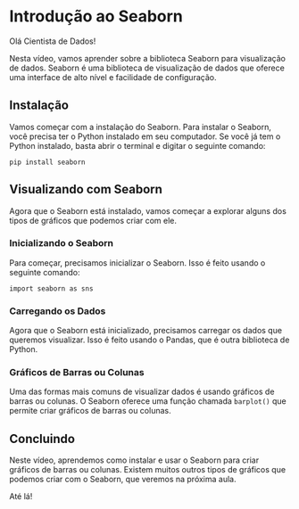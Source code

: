 
# Introdução ao Seaborn

Olá Cientista de Dados!

Nesta vídeo, vamos aprender sobre a biblioteca Seaborn para visualização de dados. Seaborn é uma biblioteca de visualização de dados que oferece uma interface de alto nível e facilidade de configuração.

## Instalação

Vamos começar com a instalação do Seaborn. Para instalar o Seaborn, você precisa ter o Python instalado em seu computador. Se você já tem o Python instalado, basta abrir o terminal e digitar o seguinte comando:

```
pip install seaborn
```

## Visualizando com Seaborn

Agora que o Seaborn está instalado, vamos começar a explorar alguns dos tipos de gráficos que podemos criar com ele.

### Inicializando o Seaborn

Para começar, precisamos inicializar o Seaborn. Isso é feito usando o seguinte comando:

```
import seaborn as sns
```

### Carregando os Dados

Agora que o Seaborn está inicializado, precisamos carregar os dados que queremos visualizar. Isso é feito usando o Pandas, que é outra biblioteca de Python.

### Gráficos de Barras ou Colunas

Uma das formas mais comuns de visualizar dados é usando gráficos de barras ou colunas. O Seaborn oferece uma função chamada `barplot()` que permite criar gráficos de barras ou colunas.

## Concluindo

Neste vídeo, aprendemos como instalar e usar o Seaborn para criar gráficos de barras ou colunas. Existem muitos outros tipos de gráficos que podemos criar com o Seaborn, que veremos na próxima aula.

Até lá!
